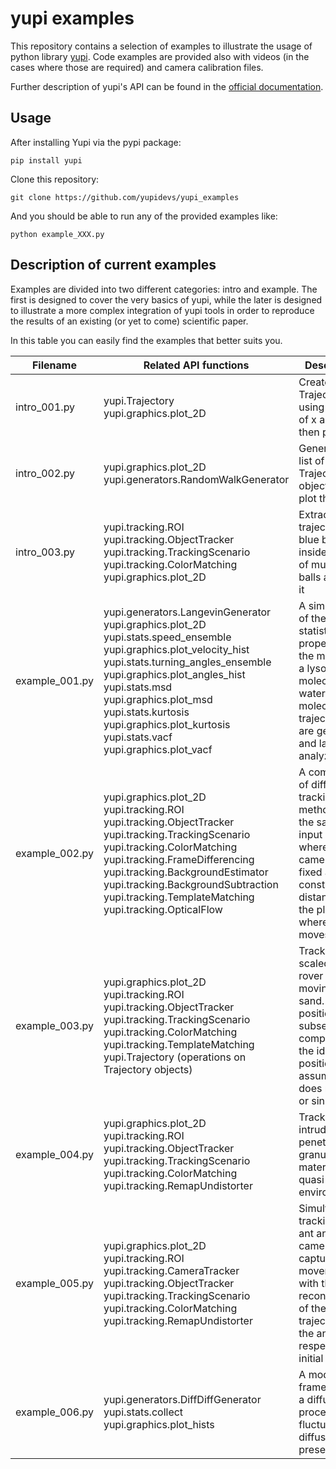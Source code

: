 # **yupi** examples

This repository contains a selection of examples to illustrate the usage of python library [yupi](https://github.com/yupidevs/yupi). Code examples are provided also with videos (in the cases where those are required) and camera calibration files.

Further description of yupi's API can be found in the [official documentation](https://yupi.readthedocs.io/en/latest/).

## Usage

After installing Yupi via the pypi package:

```shell
pip install yupi
```

Clone this repository:

```shell
git clone https://github.com/yupidevs/yupi_examples
```

And you should be able to run any of the provided examples like:

```shell
python example_XXX.py
```

## Description of current examples

Examples are divided into two different categories: intro and example. The first is designed to cover the very basics of yupi, while the later is designed to illustrate a more complex integration of yupi tools in order to reproduce the results of an existing (or yet to come) scientific paper.

In this table you can easily find the examples that better suits you.

| Filename        | Related API functions                                                   | Description                                                         |
| --------------- | ----------------------------------------------------------------------- | ------------------------------------------------------------------- |
| intro_001.py    | yupi.Trajectory <br> yupi.graphics.plot_2D                              | Creates a Trajectory using arrays of x and y, then plot it          |
| intro_002.py    | yupi.graphics.plot_2D <br> yupi.generators.RandomWalkGenerator          | Generates a list of Trajectory objects and plot them all            |
| intro_003.py    | yupi.tracking.ROI<br> yupi.tracking.ObjectTracker<br> yupi.tracking.TrackingScenario<br> yupi.tracking.ColorMatching <br> yupi.graphics.plot_2D | Extracts the trajectory of a blue ball inside a video of multiple balls and plots it |
| example_001.py  |  yupi.generators.LangevinGenerator <br> yupi.graphics.plot_2D <br> yupi.stats.speed_ensemble <br> yupi.graphics.plot_velocity_hist <br> yupi.stats.turning_angles_ensemble <br> yupi.graphics.plot_angles_hist <br> yupi.stats.msd  <br> yupi.graphics.plot_msd  <br> yupi.stats.kurtosis <br> yupi.graphics.plot_kurtosis <br> yupi.stats.vacf <br> yupi.graphics.plot_vacf |  A simulation of the statistical properties for the motion of a lysozyme molecule in water. Several molecule trajectories are generated and later analyzed.   |
| example_002.py  |  yupi.graphics.plot_2D <br> yupi.tracking.ROI <br> yupi.tracking.ObjectTracker <br> yupi.tracking.TrackingScenario <br> yupi.tracking.ColorMatching <br> yupi.tracking.FrameDifferencing <br> yupi.tracking.BackgroundEstimator  <br> yupi.tracking.BackgroundSubtraction  <br> yupi.tracking.TemplateMatching <br> yupi.tracking.OpticalFlow  |  A comparison of different tracking methods over the same input video where the camera is fixed at a constant distance from the plane where an ant moves.  |
| example_003.py  |  yupi.graphics.plot_2D <br> yupi.tracking.ROI <br> yupi.tracking.ObjectTracker <br> yupi.tracking.TrackingScenario <br> yupi.tracking.ColorMatching  <br> yupi.tracking.TemplateMatching <br> yupi.Trajectory (operations on Trajectory objects) |  Tracking a scaled-size rover wheel moving over sand. The position is subsequently compared to the ideal position assuming it does not slip or sink.  |
| example_004.py  |  yupi.graphics.plot_2D <br> yupi.tracking.ROI <br> yupi.tracking.ObjectTracker <br> yupi.tracking.TrackingScenario <br> yupi.tracking.ColorMatching  <br> yupi.tracking.RemapUndistorter  |  Tracking an intruder while penetrating a granular material in a quasi 2D enviroment.  |
| example_005.py  |  yupi.graphics.plot_2D <br> yupi.tracking.ROI <br> yupi.tracking.CameraTracker <br> yupi.tracking.ObjectTracker <br> yupi.tracking.TrackingScenario <br> yupi.tracking.ColorMatching  <br> yupi.tracking.RemapUndistorter  |  Simultaneous tracking of an ant and the camera capturing its movement with the reconstruction of the trajectory of the ant respect its initial position.  |
| example_006.py  |  yupi.generators.DiffDiffGenerator <br> yupi.stats.collect <br> yupi.graphics.plot_hists |  A model framework of a diffusion process with fluctuating diffusivity is presented.  |
